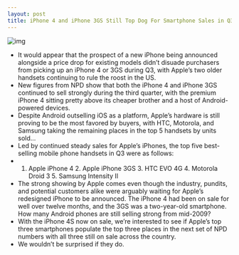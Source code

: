 ```yaml
---
layout: post
title: iPhone 4 and iPhone 3GS Still Top Dog For Smartphone Sales in Q3
---
```

![img](http://media.idownloadblog.com/wp-content/uploads/2011/11/iphone-3gs-vs-iphone-4-apple.jpg)
* It would appear that the prospect of a new iPhone being announced alongside a price drop for existing models didn’t disuade purchasers from picking up an iPhone 4 or 3GS during Q3, with Apple’s two older handsets continuing to rule the roost in the US.
* New figures from NPD show that both the iPhone 4 and iPhone 3GS continued to sell strongly during the third quarter, with the premium iPhone 4 sitting pretty above its cheaper brother and a host of Android-powered devices.
* Despite Android outselling iOS as a platform, Apple’s hardware is still proving to be the most favored by buyers, with HTC, Motorola, and Samsung taking the remaining places in the top 5 handsets by units sold…
* Led by continued steady sales for Apple’s iPhones, the top five best-selling mobile phone handsets in Q3 were as follows:
* 1. Apple iPhone 4 2. Apple iPhone 3GS 3. HTC EVO 4G 4. Motorola Droid 3 5. Samsung Intensity II
* The strong showing by Apple comes even though the industry, pundits, and potential customers alike were arguably waiting for Apple’s redesigned iPhone to be announced. The iPhone 4 had been on sale for well over twelve months, and the 3GS was a two-year-old smartphone. How many Android phones are still selling strong from mid-2009?
* With the iPhone 4S now on sale, we’re interested to see if Apple’s top three smartphones populate the top three places in the next set of NPD numbers with all three still on sale across the country.
* We wouldn’t be surprised if they do.

